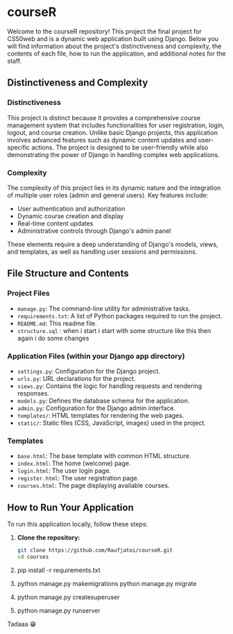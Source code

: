 # courseR

Welcome to the courseR repository! This project the final project for CS50web and is a dynamic web application built using Django. Below you will find information about the project's distinctiveness and complexity, the contents of each file, how to run the application, and additional notes for the staff.

## Distinctiveness and Complexity

### Distinctiveness
This project is distinct because it provides a comprehensive course management system that includes functionalities for user registration, login, logout, and course creation. Unlike basic Django projects, this application involves advanced features such as dynamic content updates and user-specific actions. The project is designed to be user-friendly while also demonstrating the power of Django in handling complex web applications.

### Complexity
The complexity of this project lies in its dynamic nature and the integration of multiple user roles (admin and general users). Key features include:
- User authentication and authorization
- Dynamic course creation and display
- Real-time content updates
- Administrative controls through Django's admin panel

These elements require a deep understanding of Django's models, views, and templates, as well as handling user sessions and permissions.

## File Structure and Contents

### Project Files
- `manage.py`: The command-line utility for administrative tasks.
- `requirements.txt`: A list of Python packages required to run the project.
- `README.md`: This readme file.
- `structure.sql` : when i start i start with some structure like this then again i do some changes 

### Application Files (within your Django app directory)
- `settings.py`: Configuration for the Django project.
- `urls.py`: URL declarations for the project.
- `views.py`: Contains the logic for handling requests and rendering responses.
- `models.py`: Defines the database schema for the application.
- `admin.py`: Configuration for the Django admin interface.
- `templates/`: HTML templates for rendering the web pages.
- `static/`: Static files (CSS, JavaScript, images) used in the project.

### Templates
- `base.html`: The base template with common HTML structure.
- `index.html`: The home (welcome) page.
- `login.html`: The user login page.
- `register.html`: The user registration page.
- `courses.html`: The page displaying available courses.

## How to Run Your Application

To run this application locally, follow these steps:

1. **Clone the repository:**
   ```bash
   git clone https://github.com/Raufjatoi/courseR.git
   cd courses

2. pip install -r  requirements.txt      

3. python manage.py makemigrations
   python manage.py migrate   

4. python manage.py 
   createsuperuser

5. python manage.py runserver  

Tadaaa 😁 
 
